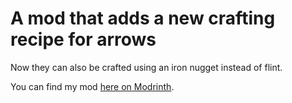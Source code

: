 # A mod that adds a new crafting recipe for arrows
Now they can also be crafted using an iron nugget instead of flint.


You can find my mod [here on Modrinth](https://modrinth.com/project/8dSUVjjy).
